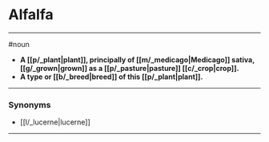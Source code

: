 # Alfalfa
---
#noun
- **A [[p/_plant|plant]], principally of [[m/_medicago|Medicago]] sativa, [[g/_grown|grown]] as a [[p/_pasture|pasture]] [[c/_crop|crop]].**
- **A type or [[b/_breed|breed]] of this [[p/_plant|plant]].**
---
### Synonyms
- [[l/_lucerne|lucerne]]
---
